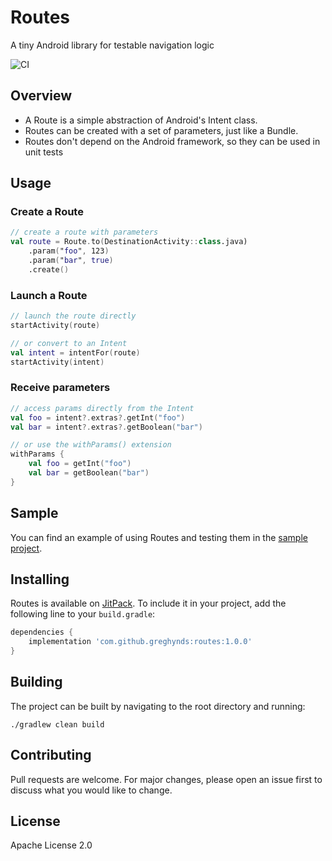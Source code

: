 # Routes    
A tiny Android library for testable navigation logic

![CI](https://github.com/greghynds/routes/workflows/CI/badge.svg)
    
## Overview   
- A Route is a simple abstraction of Android's Intent class. 
- Routes can be created with a set of parameters, just like a Bundle. 
- Routes don't depend on the Android framework, so they can be used in unit tests


## Usage
### Create a Route
```kotlin 
// create a route with parameters
val route = Route.to(DestinationActivity::class.java)
    .param("foo", 123)
    .param("bar", true)
    .create()
```

### Launch a Route
```kotlin
// launch the route directly 
startActivity(route)

// or convert to an Intent 
val intent = intentFor(route)
startActivity(intent)
```    

### Receive parameters
```kotlin
// access params directly from the Intent
val foo = intent?.extras?.getInt("foo")
val bar = intent?.extras?.getBoolean("bar")

// or use the withParams() extension
withParams {
    val foo = getInt("foo")
    val bar = getBoolean("bar")
}
```  

## Sample 
You can find an example of using Routes and testing them in the [sample project](https://github.com/greghynds/routes/tree/master/sample/src). 

## Installing 
Routes is available on [JitPack](https://jitpack.io). To include it in your project, add the following line to your `build.gradle`:

```gradle
dependencies {
    implementation 'com.github.greghynds:routes:1.0.0'
}
```
  
## Building    
The project can be built by navigating to the root directory and running:    
    
```./gradlew clean build ```    

## Contributing  
Pull requests are welcome. For major changes, please open an issue first to discuss what you would like to change.    

## License
Apache License 2.0
